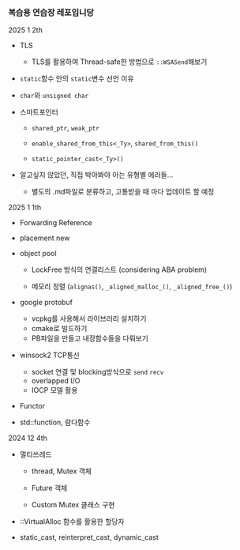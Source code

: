 ### 복습용 연습장 레포입니당

2025 1 2th

- TLS
  
  - TLS를 활용하여 Thread-safe한 방법으로 `::WSASend`해보기

- `static`함수 안의 `static`변수 선언 이유

- `char`와 `unsigned char`

- 스마트포인터
  
  - `shared_ptr`, `weak_ptr`
  
  - `enable_shared_from_this<_Ty>`, `shared_from_this()`
  
  - `static_pointer_cast<_Ty>()`

- 알고싶지 않았던, 직접 박아봐야 아는 유형별 에러들...
  
  - 별도의 .md파일로 분류하고, 고통받을 때 마다 업데이트 할 예정

2025 1 1th

- Forwarding Reference

- placement new

- object pool
  
  - LockFree 방식의 연결리스트 (considering ABA problem)
  
  - 메모리 정렬 (`alignas()`, `_aligned_malloc_()`, `_aligned_free_()`)

- google protobuf
  
  - vcpkg를 사용해서 라이브러리 설치하기
  - cmake로 빌드하기
  - PB파일을 만들고 내장함수들을 다뤄보기

- winsock2 TCP통신
  
  - socket 연결 및 blocking방식으로 `send` `recv`
  - overlapped I/O
  - IOCP 모델 활용

- Functor

- std::function, 람다함수

2024 12 4th

- 멀티쓰레드
  
  - thread, Mutex 객체
  
  - Future 객체
  
  - Custom Mutex 클래스 구현

- ::VirtualAlloc 함수를 활용한 할당자

- static_cast, reinterpret_cast, dynamic_cast
